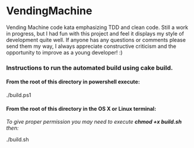 # VendingMachine
Vending Machine code kata emphasizing TDD and clean code. Still a work in progress, but I had fun with this project and feel it displays my style of development quite well. If anyone has any questions or comments please send them my way, I always appreciate constructive criticism and the opportunity to improve as a young developer! :)

### Instructions to run the automated build using cake build.

#### From the root of this directory in powershell execute: 
./build.ps1

#### From the root of this directory in the OS X or Linux terminal:
*To give proper permission you may need to execute **chmod +x build.sh** then:*

./build.sh
